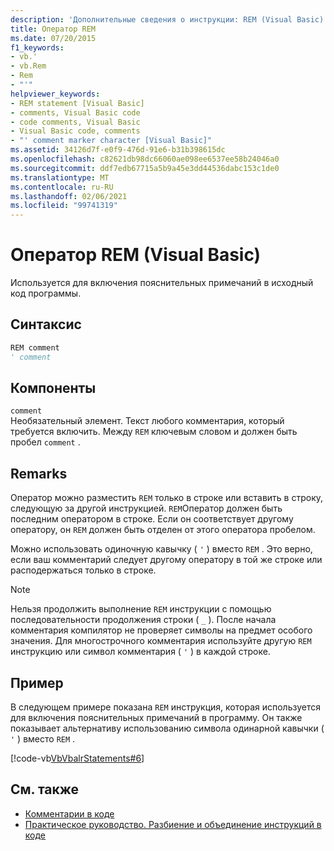 ```yaml
---
description: 'Дополнительные сведения о инструкции: REM (Visual Basic)'
title: Оператор REM
ms.date: 07/20/2015
f1_keywords:
- vb.'
- vb.Rem
- Rem
- "'"
helpviewer_keywords:
- REM statement [Visual Basic]
- comments, Visual Basic code
- code comments, Visual Basic
- Visual Basic code, comments
- "' comment marker character [Visual Basic]"
ms.assetid: 34126d7f-e0f9-476d-91e6-b31b398615dc
ms.openlocfilehash: c82621db98dc66060ae098ee6537ee58b24046a0
ms.sourcegitcommit: ddf7edb67715a5b9a45e3dd44536dabc153c1de0
ms.translationtype: MT
ms.contentlocale: ru-RU
ms.lasthandoff: 02/06/2021
ms.locfileid: "99741319"
---
```

# <a name="rem-statement-visual-basic"></a>Оператор REM (Visual Basic)

Используется для включения пояснительных примечаний в исходный код программы.  
  
## <a name="syntax"></a>Синтаксис  
  
```vb  
REM comment  
' comment  
```  
  
## <a name="parts"></a>Компоненты  

 `comment`  
 Необязательный элемент. Текст любого комментария, который требуется включить. Между `REM` ключевым словом и должен быть пробел `comment` .  
  
## <a name="remarks"></a>Remarks  

 Оператор можно разместить `REM` только в строке или вставить в строку, следующую за другой инструкцией. `REM`Оператор должен быть последним оператором в строке. Если он соответствует другому оператору, он `REM` должен быть отделен от этого оператора пробелом.  
  
 Можно использовать одиночную кавычку ( `'` ) вместо `REM` . Это верно, если ваш комментарий следует другому оператору в той же строке или расподержаться только в строке.  
  
> [!NOTE]
> Нельзя продолжить выполнение `REM` инструкции с помощью последовательности продолжения строки ( `_` ). После начала комментария компилятор не проверяет символы на предмет особого значения. Для многострочного комментария используйте другую `REM` инструкцию или символ комментария ( `'` ) в каждой строке.  
  
## <a name="example"></a>Пример  

 В следующем примере показана `REM` инструкция, которая используется для включения пояснительных примечаний в программу. Он также показывает альтернативу использованию символа одинарной кавычки ( `'` ) вместо `REM` .  
  
 [!code-vb[VbVbalrStatements#6](~/samples/snippets/visualbasic/VS_Snippets_VBCSharp/VbVbalrStatements/VB/Class1.vb#6)]  
  
## <a name="see-also"></a>См. также

- [Комментарии в коде](../../programming-guide/program-structure/comments-in-code.md)
- [Практическое руководство. Разбиение и объединение инструкций в коде](../../programming-guide/program-structure/how-to-break-and-combine-statements-in-code.md)
